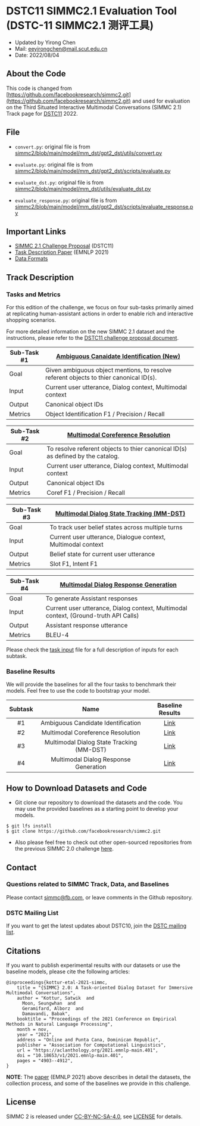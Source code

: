 # DSTC11 SIMMC2.1 Evaluation Tool (DSTC-11 SIMMC2.1 测评工具)

* Updated by Yirong Chen 
* Mail: [eeyirongchen@mail.scut.edu.cn](mailto:eeyirongchen@mail.scut.edu.cn)
* Date: 2022/08/04

## About the Code
This code is changed from [https://github.com/facebookresearch/simmc2.git](https://github.com/facebookresearch/simmc2.git) and used for evaluation on the Third Situated Interactive Multimodal Conversations (SIMMC 2.1) Track page for [DSTC11][dstc11] 2022.

## File

* ```convert.py```: original file is from [simmc2/blob/main/model/mm_dst/gpt2_dst/utils/convert.py](https://github.com/facebookresearch/simmc2/blob/main/model/mm_dst/gpt2_dst/utils/convert.py)


* ```evaluate.py```: original file is from [simmc2/blob/main/model/mm_dst/gpt2_dst/scripts/evaluate.py](https://github.com/facebookresearch/simmc2/blob/main/model/mm_dst/gpt2_dst/scripts/evaluate.py)


* ```evaluate_dst.py```: original file is from [simmc2/blob/main/model/mm_dst/utils/evaluate_dst.py](https://github.com/facebookresearch/simmc2/blob/main/model/mm_dst/utils/evaluate_dst.py)


* ```evaluate_response.py```: original file is from [simmc2/blob/main/model/mm_dst/gpt2_dst/scripts/evaluate_response.py](https://github.com/facebookresearch/simmc2/blob/main/model/mm_dst/gpt2_dst/scripts/evaluate_response.py)





## Important Links

* [SIMMC 2.1 Challenge Proposal][simmc2.1_proposal] (DSTC11)
* [Task Description Paper][simmc2_arxiv] (EMNLP 2021)
* [Data Formats](data/README.md)

## Track Description

### Tasks and Metrics

For this edition of the challenge, we focus on four sub-tasks primarily aimed at replicating human-assistant actions in order to enable rich and interactive shopping scenarios.

For more detailed information on the new SIMMC 2.1 dataset and the instructions, please refer to the [DSTC11 challenge proposal document][simmc2.1_proposal].

| Sub-Task #1 | [Ambiguous Canaidate Identification (New)](model/mm_dst) |
|---------|---------------------------------------------------------------------------------------------------------------------------------------|
| Goal | Given ambiguous object mentions, to resolve referent objects to thier canonical ID(s). |
| Input | Current user utterance, Dialog context, Multimodal context |
| Output |  Canonical object IDs |
| Metrics | Object Identification F1 / Precision / Recall |

| Sub-Task #2 | [Multimodal Coreference Resolution](model/mm_dst) |
|---------|---------------------------------------------------------------------------------------------------------------------------------------|
| Goal | To resolve referent objects to thier canonical ID(s) as defined by the catalog. |
| Input | Current user utterance, Dialog context, Multimodal context |
| Output |  Canonical object IDs |
| Metrics |  Coref F1 / Precision / Recall |

| Sub-Task #3 | [Multimodal Dialog State Tracking (MM-DST)](model/mm_dst) |
|---------|---------------------------------------------------------------------------------------------------------------------------------------|
| Goal | To track user belief states across multiple turns |
| Input | Current user utterance, Dialogue context, Multimodal context |
| Output | Belief state for current user utterance |
| Metrics | Slot F1, Intent F1 |

| Sub-Task #4 | [Multimodal Dialog Response Generation](model/mm_dst)  |
|---------|---------------------------------------------------------------------------------------------------------------------------------------|
| Goal | To generate Assistant responses  |
| Input | Current user utterance, Dialog context, Multimodal context, (Ground-truth API Calls) |
| Output | Assistant response utterance |
| Metrics | BLEU-4 |


Please check the [task input](./TASK_INPUTS.md) file for a full description of inputs
for each subtask.

### Baseline Results

We will provide the baselines for all the four tasks to benchmark their models.
Feel free to use the code to bootstrap your model.

| Subtask | Name | Baseline Results | 
| :--: | :--: | :--: |
| #1 | Ambiguous Candidate Identification | [Link][subtask1_results] |
| #2 | Multimodal Coreference Resolution | [Link][subtask2_results] |
| #3 | Multimodal Dialog State Tracking (MM-DST) | [Link][subtask3_results] |
| #4 | Multimodal Dialog Response Generation | [Link][subtask4_results] |


## How to Download Datasets and Code

* Git clone our repository to download the datasets and the code. You may use the provided baselines as a starting point to develop your models.
```
$ git lfs install
$ git clone https://github.com/facebookresearch/simmc2.git
```

* Also please feel free to check out other open-sourced repositories from the previous SIMMC 2.0 challenge [here](CHALLENGE_RESULTS.md).
 

## Contact

### Questions related to SIMMC Track, Data, and Baselines
Please contact simmc@fb.com, or leave comments in the Github repository.

### DSTC Mailing List
If you want to get the latest updates about DSTC10, join the [DSTC mailing list](https://groups.google.com/a/dstc.community/forum/#!forum/list/join).


## Citations

If you want to publish experimental results with our datasets or use the baseline models, please cite the following articles:

```
@inproceedings{kottur-etal-2021-simmc,
    title = "{SIMMC} 2.0: A Task-oriented Dialog Dataset for Immersive Multimodal Conversations",
    author = "Kottur, Satwik  and
      Moon, Seungwhan  and
      Geramifard, Alborz  and
      Damavandi, Babak",
    booktitle = "Proceedings of the 2021 Conference on Empirical Methods in Natural Language Processing",
    month = nov,
    year = "2021",
    address = "Online and Punta Cana, Dominican Republic",
    publisher = "Association for Computational Linguistics",
    url = "https://aclanthology.org/2021.emnlp-main.401",
    doi = "10.18653/v1/2021.emnlp-main.401",
    pages = "4903--4912",
}
```
**NOTE**: The [paper][simmc2_arxiv] (EMNLP 2021) above describes in detail the datasets, the collection process, and some of the baselines we provide in this challenge. 

## License

SIMMC 2 is released under [CC-BY-NC-SA-4.0](https://creativecommons.org/licenses/by-nc-sa/4.0/legalcode), see [LICENSE](LICENSE) for details.


[dstc11]:https://dstc11.dstc.community/
[dstc10]:https://sites.google.com/dstc.community/dstc10/home
[simmc1]:https://github.com/facebookresearch/simmc
[simmc2_arxiv]:https://arxiv.org/pdf/2104.08667.pdf
[simmc_arxiv]:https://arxiv.org/abs/2006.01460
[subtask1_results]:./model/disambiguate#performance-on-simmc-20
[subtask2_results]:./model/mm_dst#results
[subtask3_results]:./model/mm_dst#results
[subtask4_results]:./model/mm_dst#results
[simmc2.0]:./dstc10/CHALLENGE_RESULTS.md
[simmc2.1_proposal]:https://drive.google.com/file/d/1_Tdl7CXm71gqlWutbOe0e8O1hhiycsQf/view
